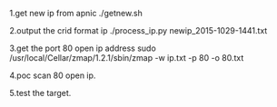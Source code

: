 1.get new ip from apnic
 ./getnew.sh 

2.output the crid format ip
./process_ip.py newip_2015-1029-1441.txt 

3.get the port 80 open ip address
sudo /usr/local/Cellar/zmap/1.2.1/sbin/zmap -w ip.txt -p 80 -o 80.txt

4.poc scan 80 open ip.

5.test the target.